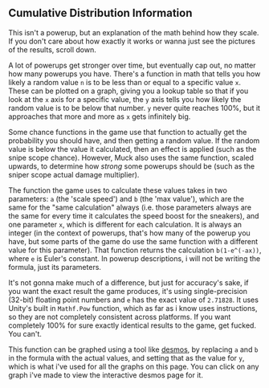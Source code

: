## Cumulative Distribution Information
This isn't a powerup, but an explanation of the math behind how they scale. If you don't care about how exactly it works or wanna just see the pictures of the results, scroll down.

A lot of powerups get stronger over time, but eventually cap out, no matter how many powerups you have. There's a function in math that tells you how likely a random value `n` is to be less than or equal to a specific value `x`. These can be plotted on a graph, giving you a lookup table so that if you look at the `x` axis for a specific value, the `y` axis tells you how likely the random value is to be below that number. `y` never quite reaches 100%, but it approaches that more and more as `x` gets infinitely big.

Some chance functions in the game use that function to actually get the probability you should have, and then getting a random value. If the random value is below the value it calculated, then an effect is applied (such as the snipe scope chance). However, Muck also uses the same function, scaled upwards, to determine how *strong* some powerups should be (such as the sniper scope actual damage multiplier). 

The function the game uses to calculate these values takes in two parameters: `a` (the 'scale speed') and `b` (the 'max value'), which are the same for the "same calculation" always (i.e. those parameters always are the same for every time it calculates the speed boost for the sneakers), and one parameter `x`, which is different for each calculation. It is always an integer (in the context of powerups, that's how many of the powerup you have, but some parts of the game do use the same function with a different value for this parameter). That function returns the calculation `b(1-e^(-ax))`, where `e` is Euler's constant. In powerup descriptions, i will not be writing the formula, just its parameters.

It's not gonna make much of a difference, but just for accuracy's sake, if you want the exact result the game produces, it's using single-precision (32-bit) floating point numbers and `e` has the exact value of `2.71828`. It uses Unity's built in `Mathf.Pow` function, which as far as i know uses instructions, so they are not completely consistent across platforms. If you want completely 100% for sure exactly identical results to the game, get fucked. You can't.

This function can be graphed using a tool like [desmos](https://www.desmos.com/calculator), by replacing `a` and `b` in the formula with the actual values, and setting that as the value for `y`, which is what i've used for all the graphs on this page. You can click on any graph i've made to view the interactive desmos page for it.